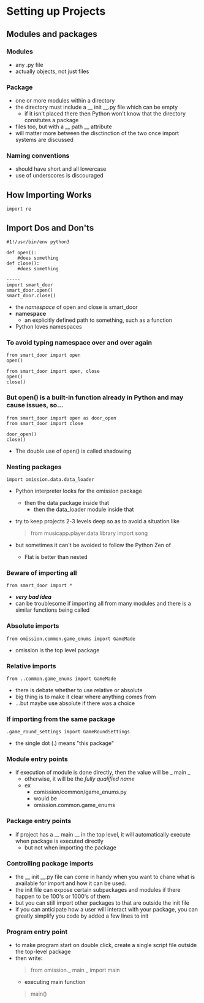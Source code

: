 # Setting up Projects

## Modules and packages

### Modules

- any .py file
- actually objects, not just files

### Package

- one or more modules within a directory
- the directory must include a __ init __.py file which can be empty
  - if it isn't placed there then Python won't know that the directory consitutes a package
- files too, but with a __ path __ attribute
- will matter more between the disctinction of the two once import systems are discussed

### Naming conventions
- should have short and all lowercase 
- use of underscores is discouraged

## How Importing Works
    import re

## Import Dos and Don'ts
    #1!/usr/bin/env python3

    def open():
        #does something
    def close():
        #does something

    -----
    import smart_door
    smart_door.open()
    smart_door.close()

* the *namespace* of open and close is smart_door
* **namespace**
  * an explicitly defined path to something, such as a function
* Python loves namespaces

### To avoid typing namespace over and over again
    from smart_door import open
    open()
    
    from smart_door import open, close
    open()
    close()

### But open() is a built-in function already in Python and may cause issues, so...
    from smart_door import open as door_open
    from smart_door import close

    door_open()
    close()

* The double use of open() is called shadowing

### Nesting packages
    import omission.data.data_loader

* Python interpreter looks for the omission package
  * then the data package inside that
    * then the data_loader module inside that

* try to keep projects 2-3 levels deep so as to avoid a situation like
  > from musicapp.player.data.library import song
* but sometimes it can't be avoided to follow the Python Zen of 
  * Flat is better than nested

### Beware of importing all
    from smart_door import *

* ***very bad idea***
* can be troublesome if importing all from many modules and there is a similar functions being called

### Absolute imports
    from omission.common.game_enums import GameMade

* omission is the top level package

### Relative imports
    from ..common.game_enums import GameMade

* there is debate whether to use relative or absolute
* big thing is to make it clear where anything comes from
* ...but maybe use absolute if there was a choice

### If importing from the same package
    .game_round_settings import GameRoundSettings

* the single dot (.) means "this package"

### Module entry points
* if execution of module is done directly, then the value will be _ main _
  * otherwise, it will be the *fully qualified name*
  * ex
    * comission/common/game_enums.py
    * would be
    * omission.common.game_enums

### Package entry points
* if project has a __ main __ in the top level, it will automatically execute when package is executed directly
  * but not when importing the package

### Controlling package imports
* the __ init __.py file can come in handy when you want to chane what is available for import and how it can be used.
* the init file can expose certain subpackages and modules if there happen to be 100's or 1000's of them
* but you can still import other packages to that are outside the init file
* if you can anticipate how a user will interact with your package, you can greatly simplify you code by added a few lines to init

### Program entry point
* to make program start on double click, create a single script file outside the top-level package
* then write:
  > from omission._ main _ import main
  * executing main function 
  > main()